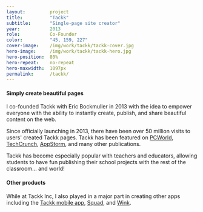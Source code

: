 ```yaml
---
layout:         project
title:          "Tackk"
subtitle:       "Single-page site creator"
year:           2013
role:           Co-Founder
color:          "45, 159, 227"
cover-image:    /img/work/tackk/tackk-cover.jpg
hero-image:     /img/work/tackk/tackk-hero.jpg
hero-position:  80%
hero-repeat:    no-repeat
hero-maxwidth:  1097px
permalink:      /tackk/
---
```


#### **Simply create beautiful pages**

I co-founded Tackk with Eric Bockmuller in 2013 with the idea to empower everyone with the ability to instantly create, publish, and share beautiful content on the web.

Since officially launching in 2013, there have been over 50 million visits to users' created Tackk pages. Tackk has been featured on [PCWorld], [TechCrunch], [AppStorm], and many other publications.

Tackk has become especially popular with teachers and educators, allowing students to have fun publishing their school projects with the rest of the classroom... and world!


#### **Other products**

While at Tackk Inc, I also played in a major part in creating other apps including the [Tackk mobile app], [Squad], and [Wink].


[PCWorld]: http://www.pcworld.com/article/2062252/tackk-review-out-of-beta-still-an-excellent-way-to-create-simple-websites.html "Tackk review: Out of beta, still an excellent way to create simple websites"
[TechCrunch]: https://techcrunch.com/2013/09/30/tack-seed-funding/ "Tackk Raises $1.2M For Its Content Creation Tools"
[AppStorm]: http://web.appstorm.net/reviews/media-reviews/create-beautiful-posters-and-fliers-instantly-with-tackk/ "Create Beautiful Posters and Fliers Instantly with Tackk"
[Tackk mobile app]: /tackk-app
[Squad]: /squad
[Wink]: /wink

